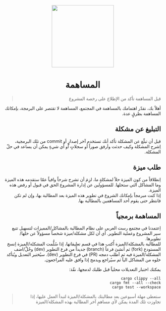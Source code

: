 <div align="center">

<picture>
  <source media="(prefers-color-scheme: dark)" srcset="https://i.suar.me/o9K27/m">
  <source media="(prefers-color-scheme: light)" srcset="https://i.suar.me/n9vGN/m">
  <img src="https://i.suar.me/n9vGN/m" height="200">
</picture>
   
<h1>المساهمة</h1>

</div>

<div dir="rtl">

 > قبل المساهمة تأكد من الإطلاع على رخصة المشروع

أهلاً بك، نقدّر اهتمامك بالمساهمة في المجتمع، المساهمة لا تقتصر على البرمجة، بإمكانك المساهمة بطرقٍ عدة.

## التبليغ عن مشكلة
قبل أن تبلّغ عن المشكلة تأكد أنك تستخدم آخر إصدارٍ أو commit من تلك البرمجية، اِشرح المشكلة وكيف حدثت وأرفق صوراً أو سجلاتٍ أو أي شيءٍ يمكن أن يساعد في حلّ المشكلة.

## طلب ميزة
اِنطلاقاً من كون الميزة حلاً لمشكلةٍ ما، لزِمَ أن تشرح شرحاً وافياً عمّا ستقدمه هذه الميزة وما المشاكل التي ستحلها.
للمسؤولين عن إدارة المشروع الحق في قبول أو رفض هذه الميزة.
</br>
إذا كنت مبرمجاً بإمكانك الشروع في تطوير هذه الميزة بعد المطالبة بها، وإن لم تكن فانتظر حتى يقوم أحد المساهمين بالمطالبة بها.

## المساهمة برمجياً
اِعتمدنا في مجتمع رست العربي على نظام المطالبة بالمشاكل/المميزات لتسهيل تتبع سير المشروع وعملية التطوير. أي أن لكل مشكلة/ميزة شخصاً مسؤولاً عن حلها/تطويرها.
</br>
للمطالبة بالمشكلة/الميزة أُكتب هذا في قسم تعليقاتها، إذا سُلُّمت المشكلة/الميزة اِنسخ المستودع (fork) ثم أنشئ فرعاً (branch) جديداً من فرع التطوير (dev) وحُلَّ/اضف المشكلة/الميزة فيه ثم أطلب دمجه (PR) في فرع التطوير (dev). سيُختبر التعديل ويُتأكد خلوه من المشاكل اليآ ثم سيُراجع ويدمج إذا وافق عليه المراجعون.

يمكنك اختبار التعديلات محلياً قبل طلبك لدمجها، نفّذ:
<div rtl="ltr">

```
cargo clippy --all
cargo fmt --all --check
cargo test --workspace
```
</div>

> ستعطى مهلة أسبوعين بعد مطالبتك بالمشكلة/الميزة لتبدأ العمل عليها، إذا تجاوزت تلك المدة يمكن لأي مساهمٍ آخر المطالبة بهذه المشكلة/الميزة

</div>
